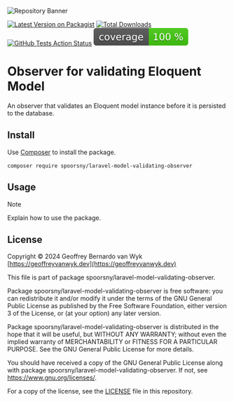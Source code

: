 ![Repository Banner](https://banners.beyondco.de/Observer%20for%20validating%20Eloquent%20Model.png?theme=light&packageManager=composer+require&packageName=spoorsny%2Flaravel-model-validating-observer&pattern=circuitBoard&style=style_1&description=An+observer+that+validates+an+Eloquent+model+instance+before+it+is+persisted+to+the+database.&md=1&showWatermark=1&fontSize=100px&images=https%3A%2F%2Flaravel.com%2Fimg%2Flogomark.min.svg)

[![Latest Version on Packagist](https://img.shields.io/packagist/v/spoorsny/laravel-model-validating-observer.svg?style=flat-square)](https://packagist.org/packages/spoorsny/laravel-model-validating-observer)
[![Total Downloads](https://img.shields.io/packagist/dt/spoorsny/laravel-model-validating-observer.svg?style=flat-square)](https://packagist.org/packages/spoorsny/laravel-model-validating-observer)
[![GitHub Tests Action Status](https://img.shields.io/github/actions/workflow/status/spoorsny/laravel-model-validating-observer/continuous-integration.yml?branch=master&label=tests&style=flat-square)](https://github.com/spoorsny/laravel-model-validating-observer/actions?query=workflow%3Acontinuous-integration+branch%3Amaster)
[![PHPUnit Code Coverage](https://github.com/spoorsny/laravel-model-validating-observer/blob/image-data/coverage.svg)](https://github.com/spoorsny/laravel-model-validating-observer/actions?query=workflow%3Acontinuous-integration+branch%3Amaster)

# Observer for validating Eloquent Model

An observer that validates an Eloquent model instance before it is persisted to the database.

## Install

Use [Composer](https://getcomposer.org) to install the package.

```shell
composer require spoorsny/laravel-model-validating-observer
```

## Usage

> [!NOTE]
> Explain how to use the package.

## License

Copyright &copy; 2024 Geoffrey Bernardo van Wyk [https://geoffreyvanwyk.dev](https://geoffreyvanwyk.dev)

This file is part of package spoorsny/laravel-model-validating-observer.

Package spoorsny/laravel-model-validating-observer is free software: you can redistribute it
and/or modify it under the terms of the GNU General Public License as
published by the Free Software Foundation, either version 3 of the License, or
(at your option) any later version.

Package spoorsny/laravel-model-validating-observer is distributed in the hope that it will be
useful, but WITHOUT ANY WARRANTY; without even the implied warranty of
MERCHANTABILITY or FITNESS FOR A PARTICULAR PURPOSE. See the GNU General
Public License for more details.

You should have received a copy of the GNU General Public License along with
package spoorsny/laravel-model-validating-observer. If not, see <https://www.gnu.org/licenses/>.

For a copy of the license, see the [LICENSE](LICENSE) file in this repository.
